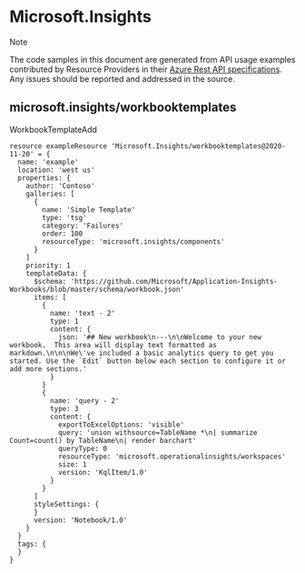 # Microsoft.Insights
  
> [!NOTE]
> The code samples in this document are generated from API usage examples contributed by Resource Providers in their [Azure Rest API specifications](https://github.com/Azure/azure-rest-api-specs). Any issues should be reported and addressed in the source.


## microsoft.insights/workbooktemplates

WorkbookTemplateAdd
```bicep
resource exampleResource 'Microsoft.Insights/workbooktemplates@2020-11-20' = {
  name: 'example'
  location: 'west us'
  properties: {
    author: 'Contoso'
    galleries: [
      {
        name: 'Simple Template'
        type: 'tsg'
        category: 'Failures'
        order: 100
        resourceType: 'microsoft.insights/components'
      }
    ]
    priority: 1
    templateData: {
      $schema: 'https://github.com/Microsoft/Application-Insights-Workbooks/blob/master/schema/workbook.json'
      items: [
        {
          name: 'text - 2'
          type: 1
          content: {
            json: '## New workbook\n---\n\nWelcome to your new workbook.  This area will display text formatted as markdown.\n\n\nWe\'ve included a basic analytics query to get you started. Use the `Edit` button below each section to configure it or add more sections.'
          }
        }
        {
          name: 'query - 2'
          type: 3
          content: {
            exportToExcelOptions: 'visible'
            query: 'union withsource=TableName *\n| summarize Count=count() by TableName\n| render barchart'
            queryType: 0
            resourceType: 'microsoft.operationalinsights/workspaces'
            size: 1
            version: 'KqlItem/1.0'
          }
        }
      ]
      styleSettings: {
      }
      version: 'Notebook/1.0'
    }
  }
  tags: {
  }
}
```
